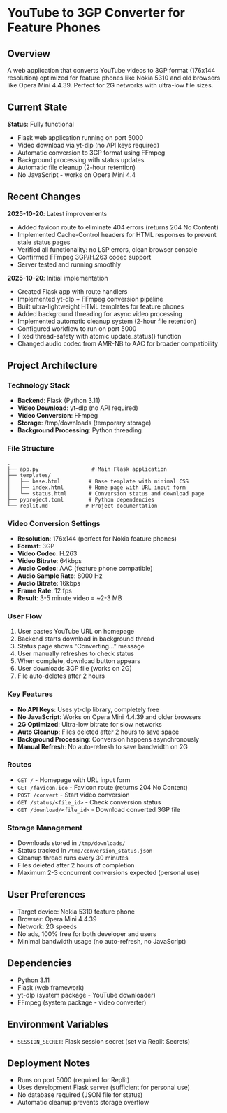 # YouTube to 3GP Converter for Feature Phones

## Overview
A web application that converts YouTube videos to 3GP format (176x144 resolution) optimized for feature phones like Nokia 5310 and old browsers like Opera Mini 4.4.39. Perfect for 2G networks with ultra-low file sizes.

## Current State
**Status**: Fully functional
- Flask web application running on port 5000
- Video download via yt-dlp (no API keys required)
- Automatic conversion to 3GP format using FFmpeg
- Background processing with status updates
- Automatic file cleanup (2-hour retention)
- No JavaScript - works on Opera Mini 4.4

## Recent Changes
**2025-10-20**: Latest improvements
- Added favicon route to eliminate 404 errors (returns 204 No Content)
- Implemented Cache-Control headers for HTML responses to prevent stale status pages
- Verified all functionality: no LSP errors, clean browser console
- Confirmed FFmpeg 3GP/H.263 codec support
- Server tested and running smoothly

**2025-10-20**: Initial implementation
- Created Flask app with route handlers
- Implemented yt-dlp + FFmpeg conversion pipeline
- Built ultra-lightweight HTML templates for feature phones
- Added background threading for async video processing
- Implemented automatic cleanup system (2-hour file retention)
- Configured workflow to run on port 5000
- Fixed thread-safety with atomic update_status() function
- Changed audio codec from AMR-NB to AAC for broader compatibility

## Project Architecture

### Technology Stack
- **Backend**: Flask (Python 3.11)
- **Video Download**: yt-dlp (no API required)
- **Video Conversion**: FFmpeg
- **Storage**: /tmp/downloads (temporary storage)
- **Background Processing**: Python threading

### File Structure
```
.
├── app.py                 # Main Flask application
├── templates/
│   ├── base.html         # Base template with minimal CSS
│   ├── index.html        # Home page with URL input form
│   └── status.html       # Conversion status and download page
├── pyproject.toml        # Python dependencies
└── replit.md            # Project documentation
```

### Video Conversion Settings
- **Resolution**: 176x144 (perfect for Nokia feature phones)
- **Format**: 3GP
- **Video Codec**: H.263
- **Video Bitrate**: 64kbps
- **Audio Codec**: AAC (feature phone compatible)
- **Audio Sample Rate**: 8000 Hz
- **Audio Bitrate**: 16kbps
- **Frame Rate**: 12 fps
- **Result**: 3-5 minute video = ~2-3 MB

### User Flow
1. User pastes YouTube URL on homepage
2. Backend starts download in background thread
3. Status page shows "Converting..." message
4. User manually refreshes to check status
5. When complete, download button appears
6. User downloads 3GP file (works on 2G)
7. File auto-deletes after 2 hours

### Key Features
- **No API Keys**: Uses yt-dlp library, completely free
- **No JavaScript**: Works on Opera Mini 4.4.39 and older browsers
- **2G Optimized**: Ultra-low bitrate for slow networks
- **Auto Cleanup**: Files deleted after 2 hours to save space
- **Background Processing**: Conversion happens asynchronously
- **Manual Refresh**: No auto-refresh to save bandwidth on 2G

### Routes
- `GET /` - Homepage with URL input form
- `GET /favicon.ico` - Favicon route (returns 204 No Content)
- `POST /convert` - Start video conversion
- `GET /status/<file_id>` - Check conversion status
- `GET /download/<file_id>` - Download converted 3GP file

### Storage Management
- Downloads stored in `/tmp/downloads/`
- Status tracked in `/tmp/conversion_status.json`
- Cleanup thread runs every 30 minutes
- Files deleted after 2 hours of completion
- Maximum 2-3 concurrent conversions expected (personal use)

## User Preferences
- Target device: Nokia 5310 feature phone
- Browser: Opera Mini 4.4.39
- Network: 2G speeds
- No ads, 100% free for both developer and users
- Minimal bandwidth usage (no auto-refresh, no JavaScript)

## Dependencies
- Python 3.11
- Flask (web framework)
- yt-dlp (system package - YouTube downloader)
- FFmpeg (system package - video converter)

## Environment Variables
- `SESSION_SECRET`: Flask session secret (set via Replit Secrets)

## Deployment Notes
- Runs on port 5000 (required for Replit)
- Uses development Flask server (sufficient for personal use)
- No database required (JSON file for status)
- Automatic cleanup prevents storage overflow
